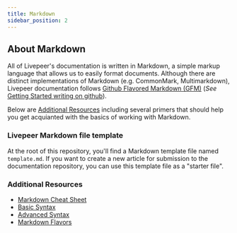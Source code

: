 ```yaml
---
title: Markdown
sidebar_position: 2
---
```


## About Markdown

All of Livepeer's documentation is written in Markdown, a simple markup language that allows us to easily format documents. Although there are distinct implementations of Markdown (e.g. CommonMark, Multimarkdown), Livepeer documentation follows [Github Flavored Markdown (GFM)](https://github.github.com/gfm/) (*See* [Getting Started writing on github](https://docs.github.com/en/get-started/writing-on-github/getting-started-with-writing-and-formatting-on-github/about-writing-and-formatting-on-github)). 

Below are [Additional Resources](#additional-resources) including several primers that should help you get acquianted with the basics of working with Markdown.

### Livepeer Markdown file template

At the root of this repository, you'll find a Markdown template file named `template.md`. If you want to create a new article for submission to the documentation repository, you can use this template file as a "starter file".

### Additional Resources
- [Markdown Cheat Sheet](https://www.markdownguide.org/cheat-sheet/)
- [Basic Syntax](https://www.markdownguide.org/basic-syntax/)
- [Advanced Syntax](https://www.markdownguide.org/extended-syntax/)
- [Markdown Flavors](https://github.com/commonmark/commonmark-spec/wiki/markdown-flavors)